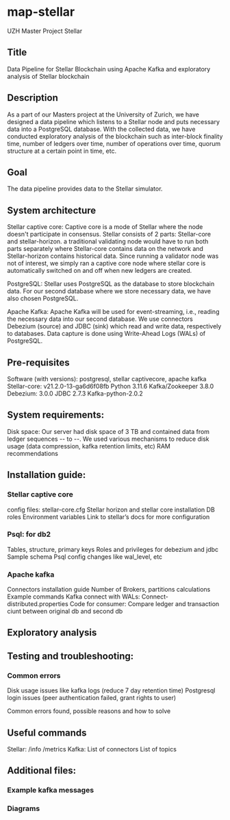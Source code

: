 # map-stellar
UZH Master Project Stellar

## Title
Data Pipeline for Stellar Blockchain using Apache Kafka and exploratory analysis of Stellar blockchain

## Description
As a part of our Masters project at the University of Zurich, we have designed a data pipeline which listens to a Stellar node and puts necessary data into a PostgreSQL database. With the collected data, we have conducted exploratory analysis of the blockchain such as inter-block finality time, number of ledgers over time, number of operations over time, quorum structure at a certain point in time, etc.

## Goal
The data pipeline provides data to the Stellar simulator.

## System architecture
Stellar captive core: Captive core is a mode of Stellar where the node doesn't participate in consensus. Stellar consists of 2 parts: Stellar-core and stellar-horizon. a traditional validating node would have to run both parts separately where Stellar-core contains data on the network and Stellar-horizon contains historical data. Since running a validator node was not of interest, we simply ran a captive core node where stellar core is automatically switched on and off when new ledgers are created.

PostgreSQL: Stellar uses PostgreSQL as the database to store blockchain data. For our second database where we store necessary data, we have also chosen PostgreSQL.

Apache Kafka: Apache Kafka will be used for event-streaming, i.e., reading the necessary data into our second database. We use connectors Debezium (source) and JDBC (sink) which read and write data, respectively to databases. Data capture is done using Write-Ahead Logs (WALs) of PostgreSQL.

## Pre-requisites
Software (with versions): postgresql, stellar captivecore, apache kafka
Stellar-core: v21.2.0-13-ga6d6f08fb
Python 3.11.6
Kafka/Zookeeper 3.8.0
Debezium: 3.0.0
JDBC 2.7.3
Kafka-python-2.0.2

## System requirements: 
Disk space: Our server had disk space of 3 TB and contained data from ledger sequences -- to --. We used various mechanisms to reduce disk usage (data compression, kafka retention limits, etc)
RAM recommendations

## Installation guide:
### Stellar captive core
config files: stellar-core.cfg
Stellar horizon and stellar core installation
DB roles
Environment variables
Link to stellar’s docs for more configuration
### Psql: for db2
Tables, structure, primary keys
Roles and privileges for debezium and jdbc
Sample schema
Psql config changes like wal_level, etc
### Apache kafka
Connectors installation guide
Number of Brokers, partitions calculations
Example commands
Kafka connect with WALs:
Connect-distributed.properties
Code for consumer:
Compare ledger and transaction ciunt between original db and second db
## Exploratory analysis
## Testing and troubleshooting:
### Common errors
Disk usage issues like kafka logs (reduce 7 day retention time)
Postgresql login issues (peer authentication failed, grant rights to user)

Common errors found, possible reasons and how to solve
## Useful commands
Stellar:
/info
/metrics
Kafka:
List of connectors
List of topics
## Additional files:
### Example kafka messages
### Diagrams

